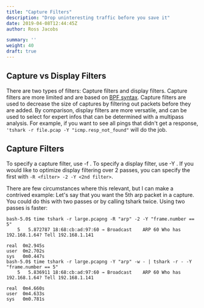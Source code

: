 ```yaml
---
title: "Capture Filters"
description: "Drop uninteresting traffic before you save it"
date: 2019-04-08T12:44:45Z
author: Ross Jacobs

summary: '' 
weight: 40
draft: true
---
```


## Capture vs Display Filters

There are two types of filters: Capture filters and display filters. Capture
filters are more limited and are based on [BPF syntax](https://wiki.wireshark.org/CaptureFilters). Capture filters are
used to decrease the size of captures by filtering out packets before they are
added. By comparison, display filters are more versatile, and can be used to
select for expert infos that can be determined with a multipass analysis. For
example, if you want to see all pings that didn't get a response,
`'tshark -r file.pcap -Y "icmp.resp_not_found"` will do the job.

## Capture Filters

To specify a capture filter, use -f <filter>. To specify a display filter,
use -Y <filter>. If you would like to optimize display filtering over 2
passes, you can specify the first with `-R <filter> -2 -Y <2nd filter>`.

There are few circumstances where this relevant, but I can make a contrived
example: Let's say that you want the 5th arp packet in a capture. You could
do this with two passes or by calling tshark twice. Using two passes is faster:

```
bash-5.0$ time tshark -r large.pcapng -R "arp" -2 -Y "frame.number == 5"
    5   5.872787 18:68:cb:ad:97:60 → Broadcast    ARP 60 Who has 192.168.1.64? Tell 192.168.1.141

real  0m2.945s
user  0m2.702s
sys   0m0.447s
bash-5.0$ time tshark -r large.pcapng -Y "arp" -w - | tshark -r - -Y "frame.number == 5"
    5   5.836911 18:68:cb:ad:97:60 → Broadcast    ARP 60 Who has 192.168.1.64? Tell 192.168.1.141

real  0m4.660s
user  0m4.633s
sys   0m0.781s
```
